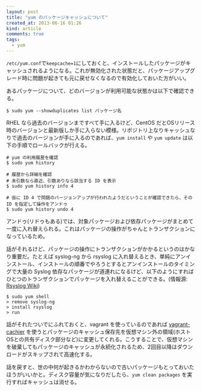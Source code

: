 ```yaml
---
layout: post
title: "yum のパッケージキャッシュについて"
created_at: 2013-06-16 01:26
kind: article
comments: true
tags:
  - yum
---
```


`/etc/yum.conf`で`keepcache=1`にしておくと、インストールしたパッケージがキャッシュされるようになる。これが無効化された状態だと、パッケージアップグレード時に問題が起きても元に戻せなくなるので有効化しておいた方がいい。

<!-- more -->

あるパッケージについて、どのバージョンが利用可能な状態かは以下で確認できる。

    $ sudo yum --showduplicates list パッケージ名

RHEL なら過去のバージョンまですべて手に入るけど、CentOS だとOSリリース時のバージョンと最新版しか手に入らない模様。リポジトリ上なりキャッシュなりで過去のバージョンが手に入るのであれば、`yum install` や `yum update` は以下の手順でロールバックが行える。

    # yum の利用履歴を確認
    $ sudo yum history

    # 履歴から詳細を確認
    # 未引数なら直近、引数ありなら該当する ID を表示
    $ sudo yum history info 4

    # 仮に ID 4 で問題のバージョンアップが行われたようだということが確認できたら、その ID を指定して操作をアンドゥ
    $ sudo yum history undo 4

アンドゥ(リドゥもある)では、対象パッケージおよび依存パッケージがまとめて一度に入れ替えられる。これはパッケージの操作がちゃんとトランザクションになっているため。

話がそれるけど、パッケージの操作にトランザクションがかかるというのはかなり重要だ。たとえば syslog-ng から rsyslog に入れ替えるとき、単純にアンインストール、インストールの順番でやろうとするとアンインストールのタイミングで大量の Syslog 依存なパッケージが道連れになるけど、以下のようにすればひとつのトランザクションでパッケージを入れ替えることができる。(情報源: [Rsyslog Wiki](http://wiki.rsyslog.com/index.php/Install_rsyslog_with_yum))

    $ sudo yum shell
    > remove syslog-ng
    > install rsyslog
    > run

話がそれたついでにふれておくと、vagrant を使っているのであれば [vagrant-cachier](https://github.com/fgrehm/vagrant-cachier) を使うとパッケージのキャッシュ保存先を仮想マシン外の領域(ホストOSとの共有ディスク部分など)に変更してくれる。こうすることで、仮想マシンを破棄してもパッケージのキャッシュが永続化されるため、2回目以降はダウンロードがスキップされて高速化する。

話を戻すと、世の中何が起きるかわからないので古いパッケージもとっておいたほうがいいかと。ディスク容量が気になりだしたら、`yum clean packages` を実行すればキャッシュは消せる。
